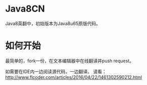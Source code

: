 # Java8CN
Java8英翻中，初始版本为Java8u65原版代码。

# 如何开始
最简单的，fork一份，在文本编辑器中在线翻译并push request。

如需要在IDE内一边阅读源代码，一边翻译。
请看：
http://www.flcoder.com/articles/2016/04/22/1461302590212.html
